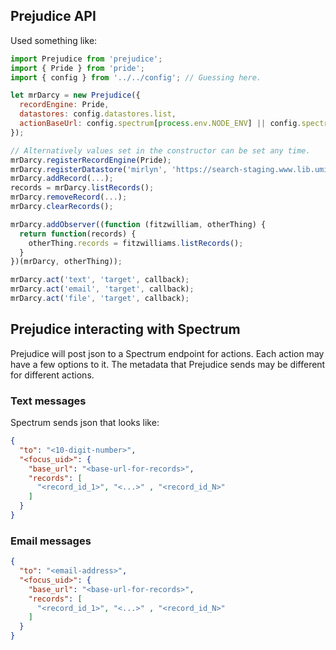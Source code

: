## Prejudice API

Used something like:

```javascript
import Prejudice from 'prejudice';
import { Pride } from 'pride';
import { config } from '../../config'; // Guessing here.

let mrDarcy = new Prejudice({
  recordEngine: Pride,
  datastores: config.datastores.list,
  actionBaseUrl: config.spectrum[process.env.NODE_ENV] || config.spectrum.development
});

// Alternatively values set in the constructor can be set any time.
mrDarcy.registerRecordEngine(Pride);
mrDarcy.registerDatastore('mirlyn', 'https://search-staging.www.lib.umich.edu/catalog/record');
mrDarcy.addRecord(...);
records = mrDarcy.listRecords();
mrDarcy.removeRecord(...);
mrDarcy.clearRecords();

mrDarcy.addObserver((function (fitzwilliam, otherThing) {
  return function(records) {
    otherThing.records = fitzwilliams.listRecords();
  }
})(mrDarcy, otherThing));

mrDarcy.act('text', 'target', callback);
mrDarcy.act('email', 'target', callback);
mrDarcy.act('file', 'target', callback);

```

## Prejudice interacting with Spectrum
Prejudice will post json to a Spectrum endpoint for actions.  Each action may have a few options to it.
The metadata that Prejudice sends may be different for different actions.

### Text messages
Spectrum sends json that looks like:

```json
{
  "to": "<10-digit-number>",
  "<focus_uid>": {
    "base_url": "<base-url-for-records>",
    "records": [
      "<record_id_1>", "<...>" , "<record_id_N>"
    ]
  }
}
```

### Email messages
```json
{
  "to": "<email-address>",
  "<focus_uid>": {
    "base_url": "<base-url-for-records>",
    "records": [
      "<record_id_1>", "<...>" , "<record_id_N>"
    ]
  }
}
```
